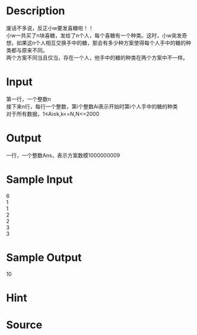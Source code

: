 
# Description

<div class="content"><div>废话不多说，反正小w要发喜糖啦！！</div>
<div>小w一共买了n块喜糖，发给了n个人，每个喜糖有一个种类。这时，小w突发奇想，如果这n个人相互交换手中的糖，那会有多少种方案使得每个人手中的糖的种类都与原来不同。</div>
<div>两个方案不同当且仅当，存在一个人，他手中的糖的种类在两个方案中不一样。</div>
<p></p></div>

# Input

<div class="content"><div>第一行，一个整数n</div>
<div>接下来n行，每行一个整数，第i个整数Ai表示开始时第i个人手中的糖的种类</div>
<div>
<div>对于所有数据，1≤Ai≤k,k&lt;=N,N&lt;=2000</div>
</div>
<p></p></div>

# Output

<div class="content"><div>一行，一个整数Ans，表示方案数模1000000009</div>
<p></p></div>

# Sample Input

<div class="content"><span class="sampledata">6<br/>
1<br/>
1<br/>
2<br/>
2<br/>
3<br/>
3</span></div>

# Sample Output

<div class="content"><span class="sampledata">10</span></div>

# Hint

<div class="content"><p></p></div>

# Source

<div class="content"><p><a href="problemset.php?search="></a></p></div>

